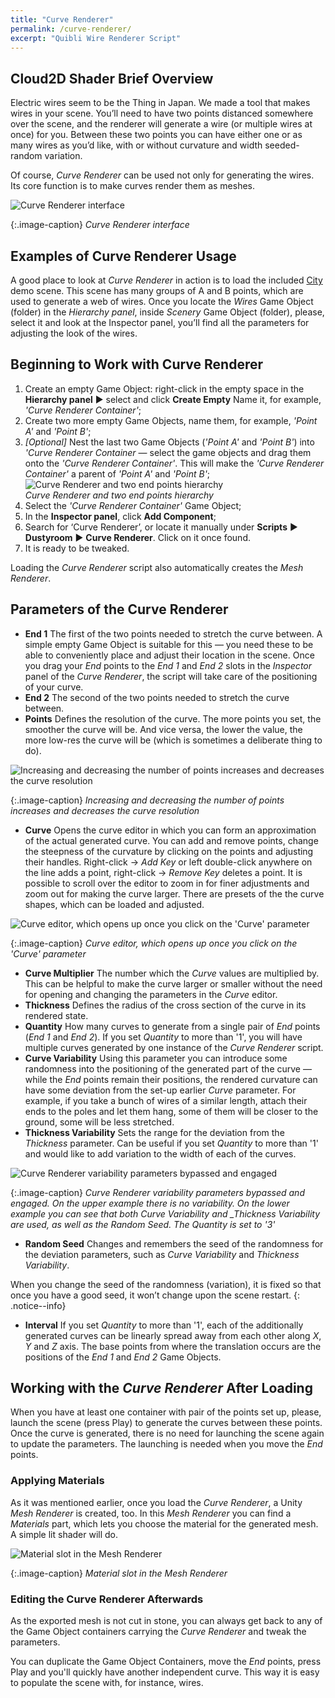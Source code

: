 ```yaml
---
title: "Curve Renderer"
permalink: /curve-renderer/
excerpt: "Quibli Wire Renderer Script"
---
```


## Cloud2D Shader Brief Overview

Electric wires seem to be the Thing in Japan. We made a tool that makes wires in your scene. You’ll need to have two points distanced somewhere over the scene, and the renderer will generate a wire (or multiple wires at once) for you. Between these two points you can have either one or as many wires as you’d like, with or without curvature and width seeded-random variation.

Of course, _Curve Renderer_ can be used not only for generating the wires. Its core function is to make curves render them as meshes.

![Curve Renderer interface](../assets/images/manual_images/curve_renderer_interface.png)

{:.image-caption}
*Curve Renderer interface*

## Examples of Curve Renderer Usage

A good place to look at _Curve Renderer_ in action is to load the included [City](../demo-scenes/#city-scene) demo scene. This scene has many groups of A and B points, which are used to generate a web of wires. Once you locate the _Wires_ Game Object (folder) in the _Hierarchy panel_, inside _Scenery_ Game Object (folder), please, select it and look at the Inspector panel, you’ll find all the parameters for adjusting the look of the wires.

## Beginning to Work with Curve Renderer

  1. Create an empty Game Object: right-click in the empty space in the **Hierarchy panel** ▶︎ select and click **Create Empty** Name it, for example, _'Curve Renderer Container'_;
  1. Create two more empty Game Objects, name them, for example, _'Point A'_ and _'Point B'_;
  1. _[Optional]_ Nest the last two Game Objects (_'Point A'_ and _'Point B'_) into _'Curve Renderer Container_ — select the game objects and drag them onto the _'Curve Renderer Container'_. This will make the _'Curve Renderer Container'_ a parent of _'Point A'_ and _'Point B'_;
![Curve Renderer and two end points hierarchy](../assets/images/manual_images/curve_renderer_hierarchy_container.png)  
*Curve Renderer and two end points hierarchy*
  1. Select the _'Curve Renderer Container'_ Game Object;
  1. In the **Inspector panel**, click **Add Component**;
  1. Search for ‘Curve Renderer’, or locate it manually under **Scripts** ▶︎ **Dustyroom** ▶︎ **Curve Renderer**. Click on it once found.
  1. It is ready to be tweaked.

Loading the _Curve Renderer_ script also automatically creates the _Mesh Renderer_.

## Parameters of the Curve Renderer

- **End 1** The first of the two points needed to stretch the curve between. A simple empty Game Object is suitable for this — you need these to be able to conveniently place and adjust their location in the scene. Once you drag your _End_ points to the _End 1_ and _End 2_ slots in the _Inspector_ panel of the _Curve Renderer_, the script will take care of the positioning of your curve.
- **End 2** The second of the two points needed to stretch the curve between.
- **Points** Defines the resolution of the curve. The more points you set, the smoother the curve will be. And vice versa, the lower the value, the more low-res the curve will be (which is sometimes a
deliberate thing to do).

![Increasing and decreasing the number of points increases and decreases the curve resolution](../assets/images/manual_images/curve_renderer_points_fidelity.gif) 

{:.image-caption}
*Increasing and decreasing the number of points increases and decreases the curve resolution*

- **Curve** Opens the curve editor in which you can form an approximation of the actual generated curve. You can add and remove points, change the steepness of the curvature by clicking on the points and adjusting their handles. Right-click → _Add Key_ or left double-click anywhere on the line adds a point, right-click → _Remove Key_ deletes a point. It is possible to scroll over the editor to zoom in for finer adjustments and zoom out for making the curve larger. There are presets of the the curve shapes, which can be loaded and adjusted.

![Curve editor, which opens up once you click on the 'Curve' parameter](../assets/images/manual_images/curve_renderer_curve.png)

{:.image-caption}
*Curve editor, which opens up once you click on the 'Curve' parameter*

- **Curve Multiplier** The number which the _Curve_ values are multiplied by. This can be helpful to make the curve larger or smaller without the need for opening and changing the parameters in the _Curve_ editor.
- **Thickness** Defines the radius of the cross section of the curve in its rendered state.
- **Quantity** How many curves to generate from a single pair of _End_ points (_End 1_ and _End 2_). If you set _Quantity_ to more than '1', you will have multiple curves generated by one instance of the _Curve Renderer_ script.
- **Curve Variability** Using this parameter you can introduce some randomness into the positioning of the generated part of the curve — while the _End_ points remain their positions, the rendered curvature can have some deviation from the set-up earlier _Curve_ parameter. For example, if you take a bunch of wires of a similar length, attach their ends to the poles and let them hang, some of them will be closer to the ground, some will be less stretched.
- **Thickness Variability** Sets the range for the deviation from the _Thickness_ parameter. Can be useful if you set _Quantity_ to more than '1' and would like to add variation to the width of each of the curves.

![Curve Renderer variability parameters bypassed and engaged](../assets/images/manual_images/curve_renderer_variability_parameters.png)

{:.image-caption}
*Curve Renderer variability parameters bypassed and engaged. On the upper example there is no variability. On the lower example you can see that both _Curve Variability_ and _Thickness Variability are used, as well as the _Random Seed_. The _Quantity_ is set to '3'*

- **Random Seed** Changes and remembers the seed of the randomness for the deviation parameters, such as _Curve Variability_ and _Thickness Variability_.

When you change the seed of the randomness (variation), it is fixed so that once you have a good seed, it won’t change upon the scene restart.
{: .notice--info}

- **Interval** If you set _Quantity_ to more than '1', each of the additionally generated curves can be linearly spread away from each other along _X_, _Y_ and _Z_ axis. The base points from where the translation occurs are the positions of the _End 1_ and _End 2_ Game Objects.

## Working with the _Curve Renderer_ After Loading

When you have at least one container with pair of the points set up, please, launch the scene (press Play) to generate the curves between these points. Once the curve is generated, there is no need for launching the scene again to update the parameters. The launching is needed when you move the _End_ points.

### Applying Materials

As it was mentioned earlier, once you load the _Curve Renderer_, a Unity _Mesh Renderer_ is created, too. In this _Mesh Renderer_ you can find a _Materials_ part, which lets you choose the material for the generated mesh. A simple lit shader will do.

![Material slot in the Mesh Renderer](../assets/images/manual_images/curve_renderer_mesh_renderer_material.png)

{:.image-caption}
*Material slot in the Mesh Renderer*

### Editing the Curve Renderer Afterwards

As the exported mesh is not cut in stone, you can always get back to any of the Game Object containers carrying the _Curve Renderer_ and tweak the parameters.

You can duplicate the Game Object Containers, move the _End_ points, press Play and you'll quickly have another independent curve. This way it is easy to populate the scene with, for instance, wires.
